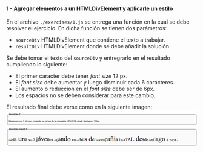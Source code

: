 #### 1 - Agregar elementos a un HTMLDivElement y aplicarle un estilo

En el archivo `./exercises/1.js` se entrega una función en la cual se debe resolver el ejercicio. En dicha función se tienen dos parámetros:
- `sourceDiv` HTMLDivElement que contiene el texto a trabajar.
- `resultDiv` HTMLDivElement donde se debe añadir la solución.

Se debe tomar el texto del `sourceDiv` y entregrarlo en el resultado cumpliendo lo siguiente: 
- El primer caracter debe tener *font size* 12 px.
- El *font size* debe aumentar y luego disminuir cada 6 caracteres.
- El aumento o reduccion en el *font size* debe ser de 6px.
- Los espacios no se deben considerar para este cambio.

El resultado final debe verse como en la siguiente imagen:
![exercise2](https://raw.githubusercontent.com/gpincheiraa/boolean-html-js-exercises/dev/templates/boolean-html-js-exercises-ex1.png) 
